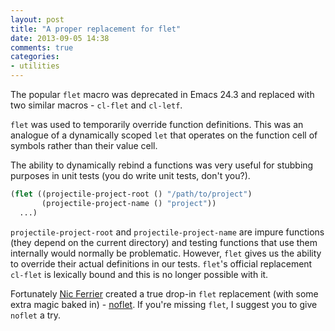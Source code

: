 ```yaml
---
layout: post
title: "A proper replacement for flet"
date: 2013-09-05 14:38
comments: true
categories:
- utilities
---
```


The popular `flet` macro was deprecated in Emacs 24.3 and replaced with two similar macros - `cl-flet` and `cl-letf`.

`flet` was used to temporarily override function definitions.
This was an analogue of a dynamically scoped `let` that operates on the function
cell of symbols rather than their value cell.

The ability to dynamically rebind a functions was very useful for stubbing purposes in unit tests (you do write unit tests, don't you?).

``` cl
(flet ((projectile-project-root () "/path/to/project")
       (projectile-project-name () "project"))
  ...)
```

`projectile-project-root` and `projectile-project-name` are impure
functions (they depend on the current directory) and testing functions
that use them internally would normally be problematic. However, `flet`
gives us the ability to override their actual definitions in our
tests. `flet`'s official replacement `cl-flet` is lexically bound and this is no longer possible
with it.

Fortunately [Nic Ferrier](https://github.com/nicferrier) created a
true drop-in `flet` replacement (with some extra magic baked in) -
[noflet](https://github.com/nicferrier/emacs-noflet). If you're missing `flet`, I suggest you to give `noflet` a try.
